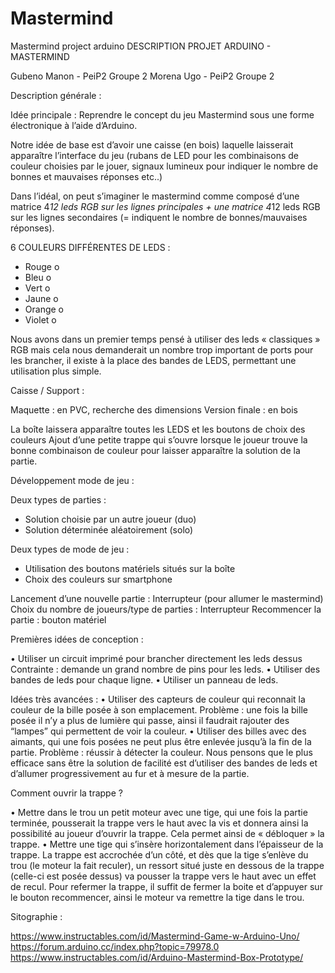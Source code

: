# Mastermind
Mastermind project arduino
DESCRIPTION PROJET ARDUINO - MASTERMIND

Gubeno Manon - PeiP2 Groupe 2
Morena Ugo - PeiP2 Groupe 2


Description générale :

Idée principale : Reprendre le concept du jeu Mastermind sous une forme électronique à l’aide d’Arduino. 

Notre idée de base est d’avoir une caisse (en bois) laquelle laisserait apparaître l’interface du jeu (rubans de LED pour les combinaisons de couleur choisies par le jouer, signaux lumineux pour indiquer le nombre de bonnes et mauvaises réponses etc..)




















Dans l’idéal, on peut s’imaginer le mastermind comme composé d’une matrice 4*12 leds RGB sur les lignes principales + une matrice 4*12 leds RGB sur les lignes secondaires (= indiquent le nombre de bonnes/mauvaises réponses).

6 COULEURS DIFFÉRENTES DE LEDS :

-	Rouge   o
-	Bleu   o
-	Vert   o
-	Jaune   o
-	Orange   o
-	Violet   o

Nous avons dans un premier temps pensé à utiliser des leds « classiques » RGB mais cela nous demanderait un nombre trop important de ports pour les brancher, il existe à la place des bandes de LEDS, permettant une utilisation plus simple.



Caisse / Support : 

Maquette : en PVC, recherche des dimensions 
Version finale : en bois

La boîte laissera apparaître toutes les LEDS et les boutons de choix des couleurs
Ajout d’une petite trappe qui s’ouvre lorsque le joueur trouve la bonne combinaison de couleur pour laisser apparaître la solution de la partie.


Développement mode de jeu :

Deux types de parties : 

-	Solution choisie par un autre joueur (duo)
-	Solution déterminée aléatoirement (solo)
 
Deux types de mode de jeu :

-	Utilisation des boutons matériels situés sur la boîte
-	Choix des couleurs sur smartphone 

Lancement d’une nouvelle partie : Interrupteur (pour allumer le mastermind)
Choix du nombre de joueurs/type de parties : Interrupteur
Recommencer la partie : bouton matériel


Premières idées de conception : 

•	Utiliser un circuit imprimé pour brancher directement les leds dessus 
Contrainte : demande un grand nombre de pins pour les leds.
•	Utiliser des bandes de leds pour chaque ligne.
•	Utiliser un panneau de leds.

Idées très avancées :
•	Utiliser des capteurs de couleur qui reconnait la couleur de la bille posée à son emplacement. 
Problème : une fois la bille posée il n’y a plus de lumière qui passe, ainsi il faudrait rajouter des “lampes” qui permettent de voir la couleur.
•	Utiliser des billes avec des aimants, qui une fois posées ne peut plus être enlevée jusqu’à la fin de la partie.
Problème : réussir à détecter la couleur.
Nous pensons que le plus efficace sans être la solution de facilité est d’utiliser des bandes de leds et d’allumer progressivement au fur et à mesure de la partie.


Comment ouvrir la trappe ? 

•	Mettre dans le trou un petit moteur avec une tige, qui une fois la partie terminée, pousserait la trappe vers le haut avec la vis et donnera ainsi la possibilité au joueur d’ouvrir la trappe. Cela permet ainsi de « débloquer » la trappe.
•	Mettre une tige qui s’insère horizontalement dans l’épaisseur de la trappe. La trappe est accrochée d’un côté, et dès que la tige s’enlève du trou (le moteur la fait reculer), un ressort situé juste en dessous de la trappe (celle-ci est posée dessus) va pousser la trappe vers le haut avec un effet de recul. Pour refermer la trappe, il suffit de fermer la boite et d’appuyer sur le bouton recommencer, ainsi le moteur va remettre la tige dans le trou. 




Sitographie : 

https://www.instructables.com/id/Mastermind-Game-w-Arduino-Uno/
https://forum.arduino.cc/index.php?topic=79978.0
https://www.instructables.com/id/Arduino-Mastermind-Box-Prototype/


